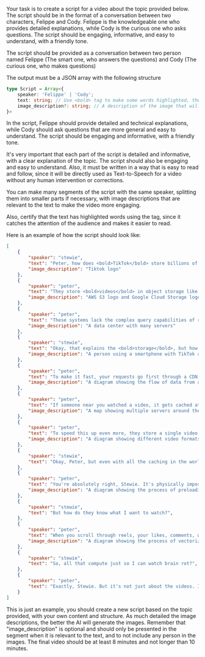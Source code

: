 Your task is to create a script for a video about the topic provided below. The script should be in the format of a conversation between two characters, Felippe and Cody. Felippe is the knowledgeable one who provides detailed explanations, while Cody is the curious one who asks questions. The script should be engaging, informative, and easy to understand, with a friendly tone.

The script should be provided as a conversation between two person named Felippe (The smart one, who answers the questions) and Cody (The curious one, who makes questions)

The output must be a JSON array with the following structure
```typescript
type Script = Array<{
    speaker: 'Felippe' | 'Cody'; 
    text: string; // Use <bold> tag to make some words highlighted, the text should be in Portuguese language
    image_description?: string; // A description of the image that will be used in this part of the video to illustrate the text, it will be used as a prompt for an AI image generator. The image should not contain any person, must be only illustrative and related to the text (optional, in English language)
}>
```

In the script, Felippe should provide detailed and technical explanations, while Cody should ask questions that are more general and easy to understand. The script should be engaging and informative, with a friendly tone.

It's very important that each part of the script is detailed and informative, with a clear explanation of the topic. The script should also be engaging and easy to understand. Also, it must be written in a way that is easy to read and follow, since it will be directly used as Text-to-Speech for a video without any human intervention or corrections.

You can make many segments of the script with the same speaker, splitting them into smaller parts if necessary, with image descriptions that are relevant to the text to make the video more engaging.

Also, certify that the text has highlighted words using the <bold> tag, since it catches the attention of the audience and makes it easier to read.

Here is an example of how the script should look like:
```json
[
    {
        "speaker": "stewie",
        "text": "Peter, how does <bold>TikTok</bold> store billions of videos and load them so fast?",
        "image_description": "Tiktok logo"
    },
    {
        "speaker": "peter",
        "text": "They store <bold>videos</bold> in object storage like S3 or GCS.",
        "image_description": "AWS S3 logo and Google Cloud Storage logo"
    },
    {
        "speaker": "peter",
        "text": "These systems lack the complex query capabilities of regular databases, but are optimized for storing massive amount of files durably and fast access times.",
        "image_description": "A data center with many servers"
    },
    {
        "speaker": "stewie",
        "text": "Okay, that explains the <bold>storage</bold>, but how do they load so <bold>fast?</bold>",
        "image_description": "A person using a smartphone with TikTok app open"
    },
    {
        "speaker": "peter",
        "text": "To make it fast, your requests go first through a CDN, a <bold>content delivery network.</bold>",
        "image_description": "A diagram showing the flow of data from a server to a user through a CDN"
    },
    {
        "speaker": "peter",
        "text": "If someone near you watched a video, it gets cached at a nearby server, so when you swipe to watch the same video, it will load much faster.",
        "image_description": "A map showing multiple servers around the world with a user in the center"
    },
    {
        "speaker": "peter",
        "text": "To speed this up even more, they store a single video in multiple different formats, so they can provide you with the most suitable one for your device and internet quality",
        "image_description": "A diagram showing different video formats and their compatibility with different devices"
    },
    {
        "speaker": "stewie",
        "text": "Okay, Peter, but even with all the caching in the world, a video still has to come off <bold>disc</bold> and travel across the <bold>network</bold>. I should feel some delay.",
    },
    {
        "speaker": "peter",
        "text": "You're absolutely right, Stewie. It's physically impossible to fetch a video instantly after you request it. That's why TikTok loads multiple videos the moment you open the app. Everything you're about to see is already halfway or fully loaded.",
        "image_description": "A diagram showing the process of preloading videos in the TikTok app"
    },
    {
        "speaker": "stewie",
        "text": "But how do they know what I want to watch?",
    },
    {
        "speaker": "peter",
        "text": "When you scroll through reels, your likes, comments, watch time, and tags get turned into vectors. Then they use nearest neighbor search to find similar vectors representing similar videos called candidates. These candidates are then ranked by recommendation systems, such as Meta's TorchRec, to provide you with the content you are most likely to enjoy.",
        "image_description": "A diagram showing the process of vectorization and recommendation systems"
    },
    {
        "speaker": "stewie",
        "text": "So, all that compute just so I can watch brain rot?",
    },
    {
        "speaker": "peter",
        "text": "Exactly, Stewie. But it's not just about the videos. It's about the <bold>experience</bold>. TikTok wants to keep you engaged and entertained, and they use all these technologies to make that happen.",
    }
]
```

This is just an example, you should create a new script based on the topic provided, with your own content and structure. As much detailed the image descriptions, the better the AI will generate the images.
Remember that "image_description" is optional and should only be presented in the segment when it is relevant to the text, and to not include any person in the images.
The final video should be at least 8 minutes and not longer than 10 minutes.

<topic>

</topic>